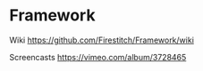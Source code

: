 # Framework

Wiki
https://github.com/Firestitch/Framework/wiki


Screencasts
https://vimeo.com/album/3728465
